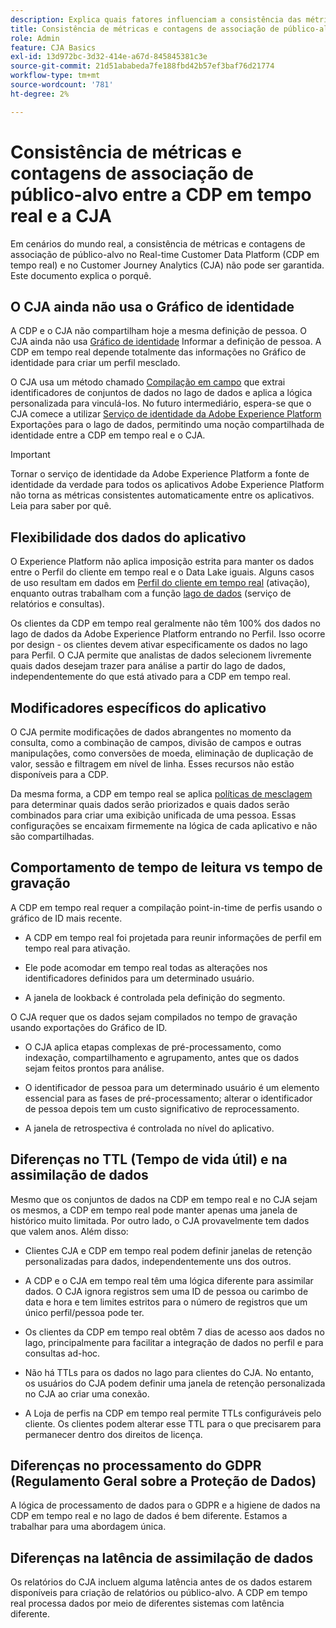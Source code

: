 ```yaml
---
description: Explica quais fatores influenciam a consistência das métricas e as contagens de associação de público-alvo entre o Real-time Customer Data Platform (CDP em tempo real) e o CJA.
title: Consistência de métricas e contagens de associação de público-alvo entre a CDP em tempo real e a CJA
role: Admin
feature: CJA Basics
exl-id: 13d972bc-3d32-414e-a67d-845845381c3e
source-git-commit: 21d51ababeda7fe188fbd42b57ef3baf76d21774
workflow-type: tm+mt
source-wordcount: '781'
ht-degree: 2%

---
```



# Consistência de métricas e contagens de associação de público-alvo entre a CDP em tempo real e a CJA

Em cenários do mundo real, a consistência de métricas e contagens de associação de público-alvo no Real-time Customer Data Platform (CDP em tempo real) e no Customer Journey Analytics (CJA) não pode ser garantida. Este documento explica o porquê.

## O CJA ainda não usa o Gráfico de identidade

A CDP e o CJA não compartilham hoje a mesma definição de pessoa. O CJA ainda não usa [Gráfico de identidade](https://experienceleague.adobe.com/docs/experience-platform/identity/home.html?lang=pt-BR) Informar a definição de pessoa. A CDP em tempo real depende totalmente das informações no Gráfico de identidade para criar um perfil mesclado.

O CJA usa um método chamado [Compilação em campo](/help/connections/cca/overview.md) que extrai identificadores de conjuntos de dados no lago de dados e aplica a lógica personalizada para vinculá-los. No futuro intermediário, espera-se que o CJA comece a utilizar [Serviço de identidade da Adobe Experience Platform](https://experienceleague.adobe.com/docs/experience-platform/identity/home.html?lang=en) Exportações para o lago de dados, permitindo uma noção compartilhada de identidade entre a CDP em tempo real e o CJA.

>[!IMPORTANT]
>
>Tornar o serviço de identidade da Adobe Experience Platform a fonte de identidade da verdade para todos os aplicativos Adobe Experience Platform não torna as métricas consistentes automaticamente entre os aplicativos. Leia para saber por quê.

## Flexibilidade dos dados do aplicativo

O Experience Platform não aplica imposição estrita para manter os dados entre o Perfil do cliente em tempo real e o Data Lake iguais. Alguns casos de uso resultam em dados em [Perfil do cliente em tempo real](https://experienceleague.adobe.com/docs/experience-platform/rtcdp/profile/profile-overview.html?lang=en) (ativação), enquanto outras trabalham com a função [lago de dados](https://business.adobe.com/blog/basics/data-lake) (serviço de relatórios e consultas).

Os clientes da CDP em tempo real geralmente não têm 100% dos dados no lago de dados da Adobe Experience Platform entrando no Perfil. Isso ocorre por design - os clientes devem ativar especificamente os dados no lago para Perfil. O CJA permite que analistas de dados selecionem livremente quais dados desejam trazer para análise a partir do lago de dados, independentemente do que está ativado para a CDP em tempo real.

## Modificadores específicos do aplicativo

O CJA permite modificações de dados abrangentes no momento da consulta, como a combinação de campos, divisão de campos e outras manipulações, como conversões de moeda, eliminação de duplicação de valor, sessão e filtragem em nível de linha. Esses recursos não estão disponíveis para a CDP.

Da mesma forma, a CDP em tempo real se aplica [políticas de mesclagem](https://experienceleague.adobe.com/docs/experience-platform/profile/merge-policies/overview.html?lang=en) para determinar quais dados serão priorizados e quais dados serão combinados para criar uma exibição unificada de uma pessoa. Essas configurações se encaixam firmemente na lógica de cada aplicativo e não são compartilhadas.

## Comportamento de tempo de leitura vs tempo de gravação

A CDP em tempo real requer a compilação point-in-time de perfis usando o gráfico de ID mais recente.

* A CDP em tempo real foi projetada para reunir informações de perfil em tempo real para ativação.

* Ele pode acomodar em tempo real todas as alterações nos identificadores definidos para um determinado usuário.

* A janela de lookback é controlada pela definição do segmento.

O CJA requer que os dados sejam compilados no tempo de gravação usando exportações do Gráfico de ID.

* O CJA aplica etapas complexas de pré-processamento, como indexação, compartilhamento e agrupamento, antes que os dados sejam feitos prontos para análise.

* O identificador de pessoa para um determinado usuário é um elemento essencial para as fases de pré-processamento; alterar o identificador de pessoa depois tem um custo significativo de reprocessamento.

* A janela de retrospectiva é controlada no nível do aplicativo.

## Diferenças no TTL (Tempo de vida útil) e na assimilação de dados

Mesmo que os conjuntos de dados na CDP em tempo real e no CJA sejam os mesmos, a CDP em tempo real pode manter apenas uma janela de histórico muito limitada. Por outro lado, o CJA provavelmente tem dados que valem anos. Além disso:

* Clientes CJA e CDP em tempo real podem definir janelas de retenção personalizadas para dados, independentemente uns dos outros.

* A CDP e o CJA em tempo real têm uma lógica diferente para assimilar dados. O CJA ignora registros sem uma ID de pessoa ou carimbo de data e hora e tem limites estritos para o número de registros que um único perfil/pessoa pode ter.

* Os clientes da CDP em tempo real obtêm 7 dias de acesso aos dados no lago, principalmente para facilitar a integração de dados no perfil e para consultas ad-hoc.

* Não há TTLs para os dados no lago para clientes do CJA. No entanto, os usuários do CJA podem definir uma janela de retenção personalizada no CJA ao criar uma conexão.

* A Loja de perfis na CDP em tempo real permite TTLs configuráveis pelo cliente. Os clientes podem alterar esse TTL para o que precisarem para permanecer dentro dos direitos de licença.

## Diferenças no processamento do GDPR (Regulamento Geral sobre a Proteção de Dados)

A lógica de processamento de dados para o GDPR e a higiene de dados na CDP em tempo real e no lago de dados é bem diferente. Estamos a trabalhar para uma abordagem única.

## Diferenças na latência de assimilação de dados

Os relatórios do CJA incluem alguma latência antes de os dados estarem disponíveis para criação de relatórios ou público-alvo. A CDP em tempo real processa dados por meio de diferentes sistemas com latência diferente.
